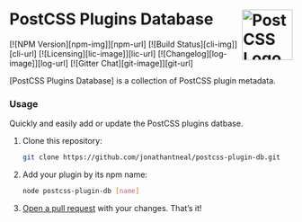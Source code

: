 # PostCSS Plugins Database <a href="https://github.com/postcss/postcss"><img src="https://postcss.github.io/postcss/logo.svg" alt="PostCSS Logo" width="90" height="90" align="right"></a>

[![NPM Version][npm-img]][npm-url]
[![Build Status][cli-img]][cli-url]
[![Licensing][lic-image]][lic-url]
[![Changelog][log-image]][log-url]
[![Gitter Chat][git-image]][git-url]

[PostCSS Plugins Database] is a collection of PostCSS plugin metadata.

### Usage

Quickly and easily add or update the PostCSS plugins datbase.

1. Clone this repository:

   ```sh
   git clone https://github.com/jonathantneal/postcss-plugin-db.git
   ```

2. Add your plugin by its npm name:

   ```sh
   node postcss-plugin-db [name]
   ```

3. [Open a pull request] with your changes. That’s it!

[Open a pull request]: https://help.github.com/articles/using-pull-requests/
